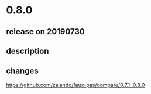 # 0.8.0

## release on 20190730

## description

## changes

<a href="https://github.com/zalando/faux-pas/compare/0.7.1..0.8.0">https://github.com/zalando/faux-pas/compare/0.7.1..0.8.0</a>

